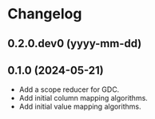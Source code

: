 Changelog
=========
0.2.0.dev0 (yyyy-mm-dd)
------------------------

0.1.0 (2024-05-21)
-------------------

* Add a scope reducer for GDC.
* Add initial column mapping algorithms.
* Add initial value mapping algorithms.
